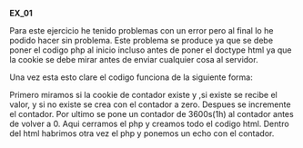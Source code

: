 **EX_01**

Para este ejercicio he tenido problemas con un error pero al final lo he podido hacer sin problema.
Este problema se produce ya que se debe poner el codigo php al inicio incluso antes de poner el doctype html ya que la cookie se debe mirar antes de enviar cualquier cosa al servidor.

Una vez esta esto clare el codigo funciona de la siguiente forma:

Primero miramos si la cookie de contador existe y ,si existe se recibe el valor, y si no existe se crea con el contador a zero.
Despues se incremente el contador.
Por ultimo se pone un contador de 3600s(1h) al contador antes de volver a 0.
Aqui cerramos el php y creamos todo el codigo html.
Dentro del html habrimos otra vez el php y ponemos un echo con el contador.
